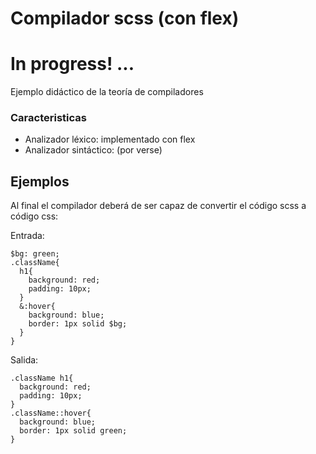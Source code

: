
# Compilador scss (con flex)

# In progress! ...

Ejemplo didáctico de la teoría de compiladores

### Caracteristicas
- Analizador léxico: implementado con flex
- Analizador sintáctico: (por verse)


## Ejemplos
Al final el compilador deberá de ser capaz de convertir el código scss a código css:

Entrada:
```
$bg: green;
.className{
  h1{
    background: red;
    padding: 10px;
  }
  &:hover{
    background: blue;
    border: 1px solid $bg;
  }
}
```

Salida:
```
.className h1{
  background: red;
  padding: 10px; 
}
.className::hover{
  background: blue;
  border: 1px solid green;
}

```








 









